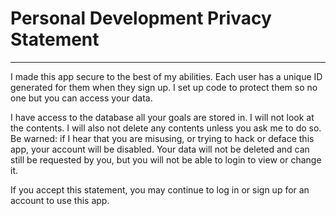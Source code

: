 # Personal Development Privacy Statement
---
I made this app secure to the best of my abilities. Each user has a unique ID generated for them when they sign up. I set up code to protect them so no one but you can access your data.

I have access to the database all your goals are stored in. I will not look at the contents. I will also not delete any contents unless you ask me to do so. Be warned: if I hear that you are misusing, or trying to hack or deface this app, your account will be disabled. Your data will not be deleted and can still be requested by you, but you will not be able to login to view or change it.

If you accept this statement, you may continue to log in or sign up for an account to use this app.

